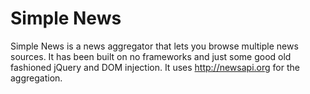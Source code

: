 # Simple News
 Simple News is a news aggregator that lets you browse multiple news sources. It has been built on no frameworks and just some good old fashioned jQuery and DOM injection. It uses http://newsapi.org for the aggregation. 